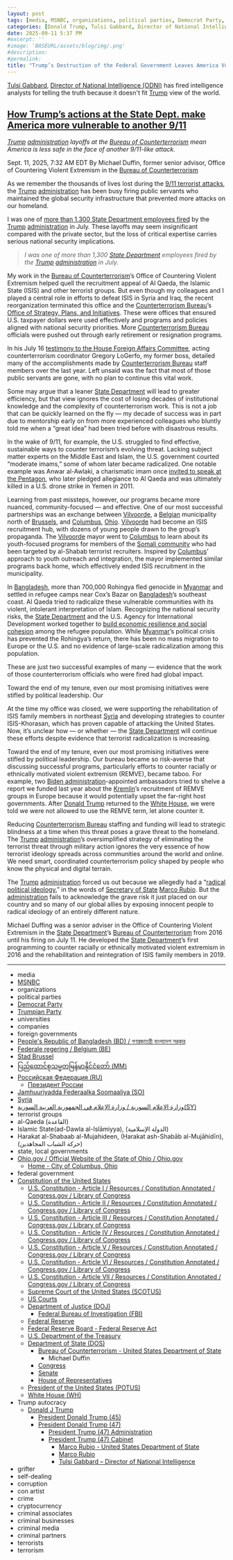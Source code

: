 ```yaml
---
layout: post
tags: [media, MSNBC, organizations, political parties, Democrat Party, Trumpian Party, universities, companies, foreign governments, People’s Republic of Bangladesh (BD) / গণপ্রজাতন্ত্রী বাংলাদেশ সরকার, Federale regering / Belgium (BE), Stad Brussel, ပြည်ထောင်စုသမ္မတမြန်မာနိုင်ငံတော် (MM), Российская Федерация (RU), Президент России, Jamhuuriyadda Federaalka Soomaaliya (SO), Syria, وزارة الإعلام السورية / وزارة الإعلام في الجمهورية العربية السورية(SY), terrorist groups, al-Qaeda (القاعدة‎), Islamic State(ad-Dawla al-Islāmiyya) (الدولة الإسلامية), Harakat al-Shabaab al-Mujahideen (Ḥarakat ash-Shabāb al-Mujāhidīn) (حركة الشباب المجاهدين), state local governments, Ohio.gov / Official Website of the State of Ohio / Ohio.gov, Home - City of Columbus Ohio, federal government, Constitution of the United States, U.S. Constitution - Article I / Resources / Constitution Annotated / Congress.gov / Library of Congress, U.S. Constitution - Article II / Resources / Constitution Annotated / Congress.gov / Library of Congress, U.S. Constitution - Article III / Resources / Constitution Annotated / Congress.gov / Library of Congress, U.S. Constitution - Article IV / Resources / Constitution Annotated / Congress.gov / Library of Congress, U.S. Constitution - Article V / Resources / Constitution Annotated / Congress.gov / Library of Congress, U.S. Constitution - Article VI / Resources / Constitution Annotated / Congress.gov / Library of Congress, U.S. Constitution - Article VII / Resources / Constitution Annotated / Congress.gov / Library of Congress, Supreme Court of the United States (SCOTUS), US Courts, Department of Justice (DOJ), Federal Bureau of Investigation (FBI), Federal Reserve, Federal Reserve Board - Federal Reserve Act, U.S. Department of the Treasury, Department of State (DOS), Bureau of Counterterrorism - United States Department of State, Michael Duffin, Congress, Senate, House of Representatives, President of the United States (POTUS), White House (WH), Trump autocracy, Donald J Trump, President Donald Trump (45), President Donald Trump (47), President Trump (47) Administration, President Trump (47) Cabinet, Marco Rubio - United States Department of State, Marco Rubio, Tulsi Gabbard – Director of National Intelligence, grifter, self-dealing, corruption, con artist, crime, cryptocurrency, criminal associates, criminal businesses, criminal media, criminal partners, terrorists, terrorism]
categories: [Donald Trump, Tulsi Gabbard, Director of National Intelligence (ODNI), 9/1+, terrorism, al-Qaeda, vulnerabilities]
date: 2025-09-11 5:37 PM
#excerpt: ''
#image: 'BASEURL/assets/blog/img/.png'
#description:
#permalink:
title: "Trump’s Destruction of the Federal Government Leaves America Vulnerable to More 9/11 Scale Terrorist Attacks"
---
```




[Tulsi Gabbard](https://www.dni.gov/index.php/who-we-are/leadership/director-of-national-intelligence), [Director of National Intelligence (ODNI)](https://www.odni.gov/) has fired intelligence analysts for telling the truth because it doesn't fit [Trump](https://www.donaldjtrump.com/) view of the world. 

## [How Trump’s actions at the State Dept. make America more vulnerable to another 9/11](https://www.msnbc.com/opinion/msnbc-opinion/911-anniversary-trump-shuts-down-counter-terrorism-departments-rcna230124)

*[Trump](https://www.donaldjtrump.com/) [administration](https://www.whitehouse.gov/administration/) layoffs at the [Bureau of Counterterrorism](https://www.state.gov/bureaus-offices/under-secretary-for-political-affairs/bureau-of-counterterrorism) mean America is less safe in the face of another 9/11-like attack.*

Sept. 11, 2025, 7:32 AM EDT
By Michael Duffin, former senior advisor, Office of Countering Violent Extremism in the [Bureau of Counterterrorism](https://www.state.gov/bureaus-offices/under-secretary-for-political-affairs/bureau-of-counterterrorism)

As we remember the thousands of lives lost during the [9/11 terrorist attacks](https://www.msnbc.com/opinion/msnbc-opinion/trump-president-sept-11-anniversary-rcna170544), the [Trump](https://www.donaldjtrump.com/) [administration](https://www.whitehouse.gov/administration/) has been busy firing public servants who maintained the global security infrastructure that prevented more attacks on our homeland.

I was one of [more than 1,300 State Department employees fired](https://www.nbcnews.com/politics/trump-administration/veteran-us-diplomats-baffled-mass-layoffs-state-department-rcna218433) by the [Trump](https://www.donaldjtrump.com/) [administration](https://www.whitehouse.gov/administration/) in July. These layoffs may seem insignificant compared with the private sector, but the loss of critical expertise carries serious national security implications.

> *I was one of more than 1,300 [State Department](https://www.state.gov/) employees fired by the [Trump](https://www.donaldjtrump.com/) [administration](https://www.whitehouse.gov/administration/) in July.*

My work in the [Bureau of Counterterrorism](https://www.state.gov/bureaus-offices/under-secretary-for-political-affairs/bureau-of-counterterrorism)’s Office of Countering Violent Extremism helped quell the recruitment appeal of Al Qaeda, the Islamic State (ISIS) and other terrorist groups. But even though my colleagues and I played a central role in efforts to defeat ISIS in Syria and Iraq, the recent reorganization terminated this office and the [Counterterrorism Bureau](https://www.state.gov/bureaus-offices/under-secretary-for-political-affairs/bureau-of-counterterrorism)’s [Office of Strategy, Plans, and Initiatives](https://www.state.gov/policy-issues/strategic-planning). These were offices that ensured U.S. taxpayer dollars were used effectively and programs and policies aligned with national security priorities. More [Counterterrorism Bureau](https://www.state.gov/bureaus-offices/under-secretary-for-political-affairs/bureau-of-counterterrorism) officials were pushed out through early retirement or resignation programs.

In his July 16 [testimony to the House Foreign Affairs Committee](https://urldefense.com/v3/__https:/abcnews.go.com/Politics/Blotter/al-qaeda-cleric-awlaki-invited-pentagon-911/story?id=11935006__;!!PIZeeW5wscynRQ!s_xdTmfaabkzwEZkhYb78oMdbLIKnFeiIL_qKkIQd2sX1uT7LSoq4RMXc1a3X0v6HRHDPXPJvTBfaDHeTv2989pdo44pZWE$), acting counterterrorism coordinator Gregory LoGerfo, my former boss, detailed many of the accomplishments made by [Counterterrorism Bureau](https://www.state.gov/bureaus-offices/under-secretary-for-political-affairs/bureau-of-counterterrorism) staff members over the last year. Left unsaid was the fact that most of those public servants are gone, with no plan to continue this vital work.

Some may argue that a leaner [State Department](https://www.state.gov/) will lead to greater efficiency, but that view ignores the cost of losing decades of institutional knowledge and the complexity of counterterrorism work. This is not a job that can be quickly learned on the fly — my decade of success was in part due to mentorship early on from more experienced colleagues who bluntly told me when a “great idea” had been tried before with disastrous results.

In the wake of 9/11, for example, the U.S. struggled to find effective, sustainable ways to counter terrorism’s evolving threat. Lacking subject matter experts on the Middle East and Islam, the U.S. government courted “moderate imams,” some of whom later became radicalized. One notable example was Anwar al-Awlaki, a charismatic imam once [invited to speak at the Pentagon](https://urldefense.com/v3/__https:/abcnews.go.com/Politics/Blotter/al-qaeda-cleric-awlaki-invited-pentagon-911/story?id=11935006__;!!PIZeeW5wscynRQ!s_xdTmfaabkzwEZkhYb78oMdbLIKnFeiIL_qKkIQd2sX1uT7LSoq4RMXc1a3X0v6HRHDPXPJvTBfaDHeTv2989pdo44pZWE$), who later pledged allegiance to Al Qaeda and was ultimately killed in a U.S. drone strike in Yemen in 2011.

Learning from past missteps, however, our programs became more nuanced, community-focused — and effective. One of our most successful partnerships was an exchange between [Vilvoorde](https://urldefense.com/v3/__https:/2021-2025.state.gov/dipnote-u-s-department-of-state-official-blog/exchanges-strengthen-u-s-belgium-partnership-on-countering-violent-extremism/__;!!PIZeeW5wscynRQ!s_xdTmfaabkzwEZkhYb78oMdbLIKnFeiIL_qKkIQd2sX1uT7LSoq4RMXc1a3X0v6HRHDPXPJvTBfaDHeTv2989pdSoH2cJo$), a [Belgian](https://www.belgium.be/nl) municipality north of [Brussels](https://www.brussel.be/), and [Columbus](https://www.columbus.gov/Home), [Ohio](https://ohio.gov/). [Vilvoorde](https://www.vilvoorde.be/) had become an ISIS recruitment hub, with dozens of young people drawn to the group’s propaganda. The [Vilvoorde](https://www.vilvoorde.be/) mayor went to [Columbus](https://www.columbus.gov/Home) to learn about its youth-focused programs for members of the [Somali community](https://www.somalia.gov.so/) who had been targeted by al-Shabab terrorist recruiters. Inspired by [Columbus](https://www.columbus.gov/Home)’ approach to youth outreach and integration, the mayor implemented similar programs back home, which effectively ended ISIS recruitment in the municipality.

In [Bangladesh](https://www.bangladesh.gov.bd/), more than 700,000 Rohingya fled genocide in [Myanmar](https://myanmar.gov.mm/) and settled in refugee camps near Cox’s Bazar on [Bangladesh](https://www.bangladesh.gov.bd/)’s southeast coast. Al Qaeda tried to radicalize these vulnerable communities with its violent, intolerant interpretation of Islam. Recognizing the national security risks, the [State Department](https://www.state.gov/) and the U.S. Agency for International Development worked together to [build economic resilience and social cohesion](https://urldefense.com/v3/__https:/www.gcerf.org/bangladesh/__;!!PIZeeW5wscynRQ!s_xdTmfaabkzwEZkhYb78oMdbLIKnFeiIL_qKkIQd2sX1uT7LSoq4RMXc1a3X0v6HRHDPXPJvTBfaDHeTv2989pdyTrjbjo$) among the refugee population. While [Myanmar](https://myanmar.gov.mm/)’s political crisis has prevented the Rohingya’s return, there has been no mass migration to Europe or the U.S. and no evidence of large-scale radicalization among this population.

These are just two successful examples of many — evidence that the work of those counterterrorism officials who were fired had global impact.

Toward the end of my tenure, even our most promising initiatives were stifled by political leadership. Our

At the time my office was closed, we were supporting the rehabilitation of ISIS family members in northeast [Syria](https://moi.gov.sy/) and developing strategies to counter ISIS-Khorasan, which has proven capable of attacking the United States. Now, it’s unclear how — or whether — the [State Department](https://www.state.gov/) will continue these efforts despite evidence that terrorist radicalization is increasing.

Toward the end of my tenure, even our most promising initiatives were stifled by political leadership. Our bureau became so risk-averse that discussing successful programs, particularly efforts to counter racially or ethnically motivated violent extremism (REMVE), became taboo. For example, two [Biden administration](https://bidenwhitehouse.archives.gov/)-appointed ambassadors tried to shelve a report we funded last year about the [Kremlin](http://kremlin.ru/)’s recruitment of REMVE groups in Europe because it would potentially upset the far-right host governments. After [Donald Trump](https://www.donaldjtrump.com/) returned to the [White House](https://www.whitehouse.gov/), we were told we were not allowed to use the REMVE term, let alone counter it.

Reducing [Counterterrorism Bureau](https://www.state.gov/bureaus-offices/under-secretary-for-political-affairs/bureau-of-counterterrorism) staffing and funding will lead to strategic blindness at a time when this threat poses a grave threat to the homeland. The [Trump](https://www.donaldjtrump.com/) [administration](https://www.whitehouse.gov/administration/)’s oversimplified strategy of eliminating the terrorist threat through military action ignores the very essence of how terrorist ideology spreads across communities around the world and online. We need smart, coordinated counterterrorism policy shaped by people who know the physical and digital terrain.

The [Trump](https://www.donaldjtrump.com/) [administration](https://www.whitehouse.gov/administration/) forced us out because we allegedly had a “[radical political ideology](https://urldefense.com/v3/__https:/www.nytimes.com/2025/04/22/us/politics/state-department-cuts-rubio.html__;!!PIZeeW5wscynRQ!s_xdTmfaabkzwEZkhYb78oMdbLIKnFeiIL_qKkIQd2sX1uT7LSoq4RMXc1a3X0v6HRHDPXPJvTBfaDHeTv2989pdMI5x5Ac$),” in the words of [Secretary of State](https://www.state.gov/) [Marco Rubio](https://www.state.gov/biographies/marco-rubio/). But the [administration](https://www.whitehouse.gov/administration/) fails to acknowledge the grave risk it just placed on our country and so many of our global allies by exposing innocent people to radical ideology of an entirely different nature.

Michael Duffing was a senior adviser in the Office of Countering Violent Extremism in the [State Department](https://www.state.gov/)’s [Bureau of Counterterrorism](https://www.state.gov/bureaus-offices/under-secretary-for-political-affairs/bureau-of-counterterrorism) from 2016 until his firing on July 11. He developed the [State Department](https://www.state.gov/)’s first programming to counter racially or ethnically motivated violent extremism in 2016 and the rehabilitation and reintegration of ISIS family members in 2019.

----
- media 
- [MSNBC](https://www.msnbc.com/)
- organizations 
- political parties 
- [Democrat Party](https://www.democrats.org/)
- [Trumpian Party](https://www.gop.com/)
- universities 
- companies 
- foreign governments 
- [People's Republic of Bangladesh (BD) / গণপ্রজাতন্ত্রী বাংলাদেশ সরকার](https://www.bangladesh.gov.bd/)
- [Federale regering / Belgium (BE)](https://www.belgium.be/nl)
- [Stad Brussel](https://www.brussel.be/)
- [ပြည်ထောင်စုသမ္မတမြန်မာနိုင်ငံတော် (MM)](https://myanmar.gov.mm/)
- [Российская Федерация (RU)](http://government.ru/)
    - [Президент России](http://kremlin.ru/)
- [Jamhuuriyadda Federaalka Soomaaliya (SO)](https://www.somalia.gov.so/)
- [Syria](https://moi.gov.sy/)
- [وزارة الإعلام السورية / وزارة الإعلام في الجمهورية العربية السورية(SY)](https://moi.gov.sy/ar)
- terrorist groups
- al-Qaeda (القاعدة‎)
- Islamic State(ad-Dawla al-Islāmiyya), (الدولة الإسلامية)
- Harakat al-Shabaab al-Mujahideen, (Ḥarakat ash-Shabāb al-Mujāhidīn), (حركة الشباب المجاهدين)
- state, local governments
- [Ohio.gov / Official Website of the State of Ohio / Ohio.gov](https://ohio.gov/)
    - [Home - City of Columbus, Ohio](https://www.columbus.gov/)
- federal government 
- [Constitution of the United States](https://constitution.congress.gov/)
    - [U.S. Constitution - Article I / Resources / Constitution Annotated / Congress.gov / Library of Congress](https://constitution.congress.gov/constitution/article-1/)
    - [U.S. Constitution - Article II / Resources / Constitution Annotated / Congress.gov / Library of Congress](https://constitution.congress.gov/constitution/article-2/)
    - [U.S. Constitution - Article III / Resources / Constitution Annotated / Congress.gov / Library of Congress](https://constitution.congress.gov/constitution/article-3/)
    - [U.S. Constitution - Article IV / Resources / Constitution Annotated / Congress.gov / Library of Congress](https://constitution.congress.gov/constitution/article-4/)
    - [U.S. Constitution - Article V / Resources / Constitution Annotated / Congress.gov / Library of Congress](https://constitution.congress.gov/constitution/article-5/)
    - [U.S. Constitution - Article VI / Resources / Constitution Annotated / Congress.gov / Library of Congress](https://constitution.congress.gov/constitution/article-6/)
    - [U.S. Constitution - Article VII / Resources / Constitution Annotated / Congress.gov / Library of Congress](https://constitution.congress.gov/constitution/article-7/)
    - [Supreme Court of the United States (SCOTUS)](https://www.supremecourt.gov/)
    - [US Courts](https://www.uscourts.gov/)
    - [Department of Justice (DOJ)](https://www.justice.gov/)
        - [Federal Bureau of Investigation (FBI)](https://www.fbi.gov/)
    - [Federal Reserve](https;//www.federalreserve.gov/)
    - [Federal Reserve Board - Federal Reserve Act](https://www.federalreserve.gov/aboutthefed/fract.htm)
    - [U.S. Department of the Treasury](https://home.treasury.gov/)
    - [Department of State (DOS)](https://www.state.gov/)
        - [Bureau of Counterterrorism - United States Department of State](https://www.state.gov/bureaus-offices/under-secretary-for-political-affairs/bureau-of-counterterrorism)
            - Michael Duffin
        - [Congress](https://www.congress.gov/)
        - [Senate](https://www.senate.gov/)
        - [House of Representatives](https://www.house.gov/)
     - [President of the United States (POTUS)](https://www.whitehouse.gov/)
    - [White House (WH)](https://www.whitehouse.gov/)
- Trump autocracy 
    - [Donald J Trump](https://www.donaldjtrump.com/)
        - [President Donald Trump (45)](https://trumpwhitehouse.archives.gov/)
        - [President Donald Trump (47)](https://www.whitehouse.gov/administration/donald-j-trump/)
            - [President Trump (47) Administration](https://www.whitehouse.gov/administration/)
            - [President Trump (47) Cabinet](https://www.whitehouse.gov/administration/the-cabinet/)
                - [Marco Rubio - United States Department of State](https://www.state.gov/biographies/marco-rubio/)
                - [Marco Rubio](https://www.linkedin.com/in/marcorubio16/)
                - [Tulsi Gabbard – Director of National Intelligence](https://www.dni.gov/index.php/who-we-are/leadership/director-of-national-intelligence)
- grifter
- self-dealing
- corruption
- con artist 
- crime
- cryptocurrency 
- criminal associates
- criminal businesses
- criminal media 
- criminal partners
- terrorists 
- terrorism
